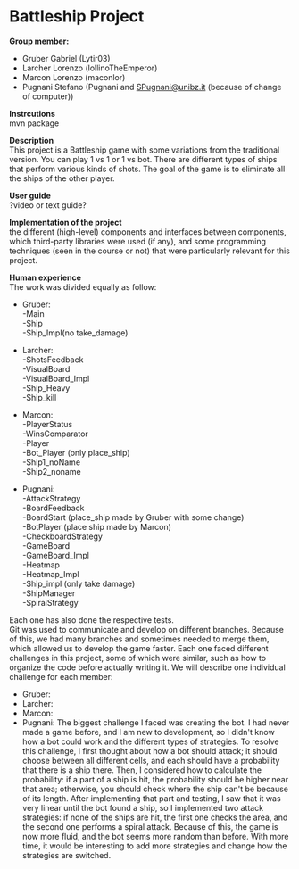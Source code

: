 # Battleship Project
**Group member:**
- Gruber Gabriel (Lytir03)
- Larcher Lorenzo (lollinoTheEmperor)
- Marcon Lorenzo (maconlor)
- Pugnani Stefano (Pugnani and SPugnani@unibz.it (because of change of computer))

**Instrcutions** \
mvn package

**Description** \
This project is a Battleship game with some variations from the traditional version. You can play 1 vs 1 or 1 vs bot. There are different types of ships that perform various kinds of shots. The goal of the game is to eliminate all the ships of the other player.

**User guide** \
?video or text guide?

**Implementation of the project** \
the different (high-level) components and interfaces between components, which third-party libraries were used (if any), and some programming techniques (seen in the course or not) that were particularly relevant for this project.

**Human experience** \
The work was divided equally as follow: 
* Gruber: \
 -Main \
 -Ship \
 -Ship_Impl(no take_damage) 

* Larcher: \
  -ShotsFeedback \
  -VisualBoard \
  -VisualBoard_Impl \
  -Ship_Heavy \
  -Ship_kill 
  
* Marcon: \
  -PlayerStatus \
  -WinsComparator \
  -Player \
  -Bot_Player (only place_ship) \
  -Ship1_noName \
  -Ship2_noname 
  
* Pugnani: \
  -AttackStrategy \
  -BoardFeedback \
  -BoardStart (place_ship made by Gruber with some change) \
  -BotPlayer (place ship made by Marcon) \
  -CheckboardStrategy \
  -GameBoard \
  -GameBoard_Impl \
  -Heatmap \
  -Heatmap_Impl \
  -Ship_impl (only take damage) \
  -ShipManager \
  -SpiralStrategy 
  
Each one has also done the respective tests. \
Git was used to communicate and develop on different branches. Because of this, we had many branches and sometimes needed to merge them, which allowed us to develop the game faster. Each one faced different challenges in this project, some of which were similar, such as how to organize the code before actually writing it. We will describe one individual challenge for each member: 

* Gruber: 
* Larcher: 
* Marcon: 
* Pugnani:  The biggest challenge I faced was creating the bot. I had never made a game before, and I am new to development, so I didn't know how a bot could work and the different types of strategies. To resolve this challenge, I first thought about how a bot should attack; it should choose between all different cells, and each should have a probability that there is a ship there. Then, I considered how to calculate the probability: if a part of a ship is hit, the probability should be higher near that area; otherwise, you should check where the ship can't be because of its length. After implementing that part and testing, I saw that it was very linear until the bot found a ship, so I implemented two attack strategies: if none of the ships are hit, the first one checks the area, and the second one performs a spiral attack. Because of this, the game is now more fluid, and the bot seems more random than before. With more time, it would be interesting to add more strategies and change how the strategies are switched.
